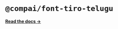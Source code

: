 # `@compai/font-tiro-telugu`

[**Read the docs &rarr;**](https://components.ai/docs/typefaces/tiro-telugu)
